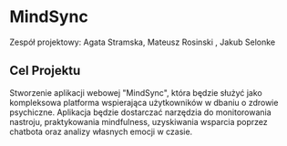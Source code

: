 # MindSync
Zespół projektowy: Agata Stramska, Mateusz Rosinski , Jakub Selonke
## Cel Projektu
Stworzenie aplikacji webowej "MindSync", która będzie służyć jako kompleksowa
platforma wspierająca użytkowników w dbaniu o zdrowie psychiczne. Aplikacja będzie
dostarczać narzędzia do monitorowania nastroju, praktykowania mindfulness,
uzyskiwania wsparcia poprzez chatbota oraz analizy własnych emocji w czasie.
